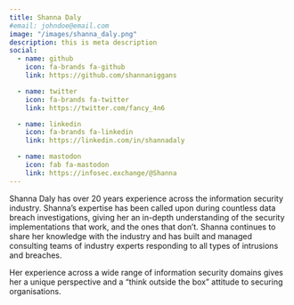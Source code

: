 ```yaml
---
title: Shanna Daly
#email: johndoe@email.com
image: "/images/shanna_daly.png"
description: this is meta description
social:
  - name: github
    icon: fa-brands fa-github
    link: https://github.com/shannaniggans

  - name: twitter
    icon: fa-brands fa-twitter
    link: https://twitter.com/fancy_4n6

  - name: linkedin
    icon: fa-brands fa-linkedin
    link: https://linkedin.com/in/shannadaly

  - name: mastodon
    icon: fab fa-mastodon
    link: https://infosec.exchange/@Shanna
---
```


Shanna Daly has over 20 years experience across the information security industry. Shanna’s expertise has been called upon during countless data breach investigations, giving her an in-depth understanding of the security implementations that work, and the ones that don’t. Shanna continues to share her knowledge with the industry and has built and managed consulting teams of industry experts responding to all types of intrusions and breaches. 

Her experience across a wide range of information security domains gives her a unique perspective and a “think outside the box” attitude to securing organisations.

